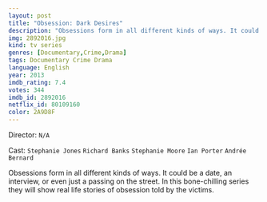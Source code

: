 ```yaml
---
layout: post
title: "Obsession: Dark Desires"
description: "Obsessions form in all different kinds of ways. It could be a date, an interview, or even just a passing on the street. In this bone-chilling series they will show real life stories of obsession told by the victims..."
img: 2892016.jpg
kind: tv series
genres: [Documentary,Crime,Drama]
tags: Documentary Crime Drama 
language: English
year: 2013
imdb_rating: 7.4
votes: 344
imdb_id: 2892016
netflix_id: 80109160
color: 2A9D8F
---
```

Director: `N/A`  

Cast: `Stephanie Jones` `Richard Banks` `Stephanie Moore` `Ian Porter` `Andrée Bernard` 

Obsessions form in all different kinds of ways. It could be a date, an interview, or even just a passing on the street. In this bone-chilling series they will show real life stories of obsession told by the victims.